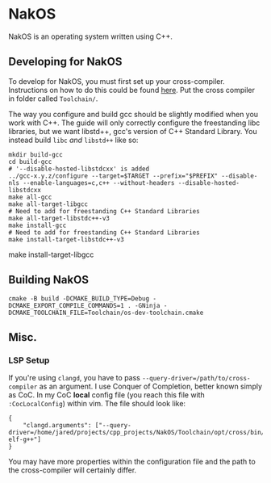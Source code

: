 # NakOS

NakOS is an operating system written using C++.

## Developing for NakOS

To develop for NakOS, you must first set up your cross-compiler. Instructions on how to do this could be found [here](https://wiki.osdev.org/GCC_Cross-Compiler#Why_cross-compilers_are_necessary). Put the 
cross compiler in folder called `Toolchain/`.

The way you configure and build gcc should be slightly modified when you work with C++. The guide will only correctly configure the freestanding libc libraries, but we want libstd++, gcc's version of C++
Standard Library. You instead build `libc` *and* `libstd++` like so:

```
mkdir build-gcc
cd build-gcc
# '--disable-hosted-libstdcxx' is added
../gcc-x.y.z/configure --target=$TARGET --prefix="$PREFIX" --disable-nls --enable-languages=c,c++ --without-headers --disable-hosted-libstdcxx
make all-gcc
make all-target-libgcc
# Need to add for freestanding C++ Standard Libraries
make all-target-libstdc++-v3
make install-gcc
# Need to add for freestanding C++ Standard Libraries
make install-target-libstdc++-v3
```
make install-target-libgcc

## Building NakOS

```
cmake -B build -DCMAKE_BUILD_TYPE=Debug -DCMAKE_EXPORT_COMPILE_COMMANDS=1 . -GNinja -DCMAKE_TOOLCHAIN_FILE=Toolchain/os-dev-toolchain.cmake
```

## Misc.

### LSP Setup

If you're using `clangd`, you have to pass `--query-driver=/path/to/cross-compiler` as an argument. I use Conquer of Completion, better known simply as CoC. In my CoC **local** config file (you reach
this file with `:CocLocalConfig`) within vim.  The file should look like:

    {
        "clangd.arguments": ["--query-driver=/home/jared/projects/cpp_projects/NakOS/Toolchain/opt/cross/bin/i686-elf-g++"]
    }

You may have more properties within the configuration file and the path to the cross-compiler will certainly differ.




